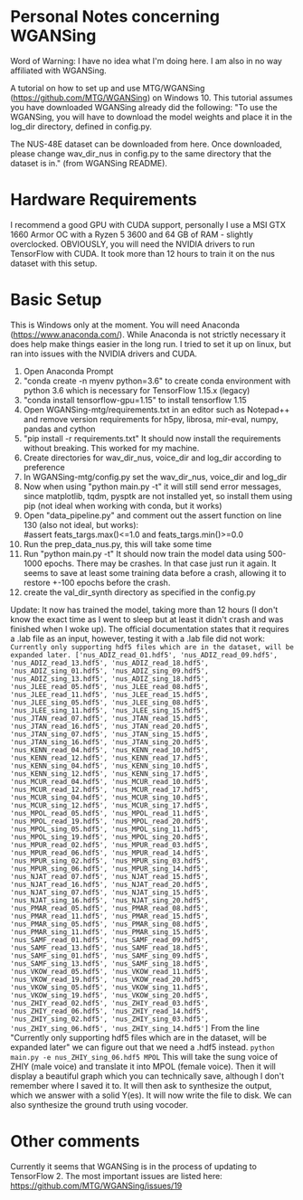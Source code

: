 # Personal Notes concerning WGANSing

Word of Warning: I have no idea what I'm doing here. I am also in no way affiliated with WGANSing. 


A tutorial on how to set up and use MTG/WGANSing (https://github.com/MTG/WGANSing) on Windows 10.
This tutorial assumes you have downloaded WGANSing already did the following:
"To use the WGANSing, you will have to download the model weights and place it in the log_dir directory, defined in config.py.

The NUS-48E dataset can be downloaded from here. Once downloaded, please change wav_dir_nus in config.py to the same directory that the dataset is in." (from WGANSing README).

# Hardware Requirements
I recommend a good GPU with CUDA support, personally I use a MSI GTX 1660 Armor OC with a Ryzen 5 3600 and 64 GB of RAM - slightly overclocked.
OBVIOUSLY, you will need the NVIDIA drivers to run TensorFlow with CUDA. It took more than 12 hours to train it on the nus dataset with this setup.

# Basic Setup
This is Windows only at the moment. You will need Anaconda (https://www.anaconda.com/). 
While Anaconda is not strictly necessary it does help make things easier in the long run.
I tried to set it up on linux, but ran into issues with the NVIDIA drivers and CUDA. 

1. Open Anaconda Prompt
2. "conda create -n myenv python=3.6" to create conda environment with python 3.6 which is necessary for TensorFlow 1.15.x (legacy)
3. "conda install tensorflow-gpu=1.15" to install tensorflow 1.15
4. Open WGANSing-mtg/requirements.txt in an editor such as Notepad++ and remove version requirements
for h5py, librosa, mir-eval, numpy, pandas and cython
5. "pip install -r requirements.txt"
It should now install the requirements without breaking. This worked for my machine. 
7. Create directories for wav_dir_nus, voice_dir and log_dir according to preference
8. In WGANSing-mtg/config.py set the wav_dir_nus, voice_dir and log_dir
9. Now when using "python main.py -t" it will still send error messages, since matplotlib, tqdm, pysptk are not installed yet, so install them using pip (not ideal when working with conda, but it works)
10. Open "data_pipeline.py" and comment out the assert function on line 130 (also not ideal, but works):         
#assert feats_targs.max()<=1.0 and feats_targs.min()>=0.0
11. Run the prep_data_nus.py, this will take some time
12. Run "python main.py -t"
It should now train the model data using 500-1000 epochs. There may be crashes. In that case just run it again. It seems to save at least some training data before a crash, allowing it to restore +-100 epochs before the crash.
13. create the val_dir_synth directory as specified in the config.py

Update: It now has trained the model, taking more than 12 hours (I don't know the exact time as I went to sleep but at least it didn't crash and was finished when I woke up). The official documentation states that it requires a .lab file as an input, however, testing it with a .lab file did not work:
`Currently only supporting hdf5 files which are in the dataset, will be expanded later.
['nus_ADIZ_read_01.hdf5', 'nus_ADIZ_read_09.hdf5', 'nus_ADIZ_read_13.hdf5', 'nus_ADIZ_read_18.hdf5', 'nus_ADIZ_sing_01.hdf5', 'nus_ADIZ_sing_09.hdf5', 'nus_ADIZ_sing_13.hdf5', 'nus_ADIZ_sing_18.hdf5', 'nus_JLEE_read_05.hdf5', 'nus_JLEE_read_08.hdf5', 'nus_JLEE_read_11.hdf5', 'nus_JLEE_read_15.hdf5', 'nus_JLEE_sing_05.hdf5', 'nus_JLEE_sing_08.hdf5', 'nus_JLEE_sing_11.hdf5', 'nus_JLEE_sing_15.hdf5', 'nus_JTAN_read_07.hdf5', 'nus_JTAN_read_15.hdf5', 'nus_JTAN_read_16.hdf5', 'nus_JTAN_read_20.hdf5', 'nus_JTAN_sing_07.hdf5', 'nus_JTAN_sing_15.hdf5', 'nus_JTAN_sing_16.hdf5', 'nus_JTAN_sing_20.hdf5', 'nus_KENN_read_04.hdf5', 'nus_KENN_read_10.hdf5', 'nus_KENN_read_12.hdf5', 'nus_KENN_read_17.hdf5', 'nus_KENN_sing_04.hdf5', 'nus_KENN_sing_10.hdf5', 'nus_KENN_sing_12.hdf5', 'nus_KENN_sing_17.hdf5', 'nus_MCUR_read_04.hdf5', 'nus_MCUR_read_10.hdf5', 'nus_MCUR_read_12.hdf5', 'nus_MCUR_read_17.hdf5', 'nus_MCUR_sing_04.hdf5', 'nus_MCUR_sing_10.hdf5', 'nus_MCUR_sing_12.hdf5', 'nus_MCUR_sing_17.hdf5', 'nus_MPOL_read_05.hdf5', 'nus_MPOL_read_11.hdf5', 'nus_MPOL_read_19.hdf5', 'nus_MPOL_read_20.hdf5', 'nus_MPOL_sing_05.hdf5', 'nus_MPOL_sing_11.hdf5', 'nus_MPOL_sing_19.hdf5', 'nus_MPOL_sing_20.hdf5', 'nus_MPUR_read_02.hdf5', 'nus_MPUR_read_03.hdf5', 'nus_MPUR_read_06.hdf5', 'nus_MPUR_read_14.hdf5', 'nus_MPUR_sing_02.hdf5', 'nus_MPUR_sing_03.hdf5', 'nus_MPUR_sing_06.hdf5', 'nus_MPUR_sing_14.hdf5', 'nus_NJAT_read_07.hdf5', 'nus_NJAT_read_15.hdf5', 'nus_NJAT_read_16.hdf5', 'nus_NJAT_read_20.hdf5', 'nus_NJAT_sing_07.hdf5', 'nus_NJAT_sing_15.hdf5', 'nus_NJAT_sing_16.hdf5', 'nus_NJAT_sing_20.hdf5', 'nus_PMAR_read_05.hdf5', 'nus_PMAR_read_08.hdf5', 'nus_PMAR_read_11.hdf5', 'nus_PMAR_read_15.hdf5', 'nus_PMAR_sing_05.hdf5', 'nus_PMAR_sing_08.hdf5', 'nus_PMAR_sing_11.hdf5', 'nus_PMAR_sing_15.hdf5', 'nus_SAMF_read_01.hdf5', 'nus_SAMF_read_09.hdf5', 'nus_SAMF_read_13.hdf5', 'nus_SAMF_read_18.hdf5', 'nus_SAMF_sing_01.hdf5', 'nus_SAMF_sing_09.hdf5', 'nus_SAMF_sing_13.hdf5', 'nus_SAMF_sing_18.hdf5', 'nus_VKOW_read_05.hdf5', 'nus_VKOW_read_11.hdf5', 'nus_VKOW_read_19.hdf5', 'nus_VKOW_read_20.hdf5', 'nus_VKOW_sing_05.hdf5', 'nus_VKOW_sing_11.hdf5', 'nus_VKOW_sing_19.hdf5', 'nus_VKOW_sing_20.hdf5', 'nus_ZHIY_read_02.hdf5', 'nus_ZHIY_read_03.hdf5', 'nus_ZHIY_read_06.hdf5', 'nus_ZHIY_read_14.hdf5', 'nus_ZHIY_sing_02.hdf5', 'nus_ZHIY_sing_03.hdf5', 'nus_ZHIY_sing_06.hdf5', 'nus_ZHIY_sing_14.hdf5']`
From the line "Currently only supporting hdf5 files which are in the dataset, will be expanded later" we can figure out that we need a .hdf5 instead. 
`python main.py -e nus_ZHIY_sing_06.hdf5 MPOL`
This will take the sung voice of ZHIY (male voice) and translate it into MPOL (female voice). Then it will display a beautiful graph which you can technically save, although I don't remember where I saved it to. It will then ask to synthesize the output, which we answer with a solid Y(es).
It will now write the file to disk. We can also synthesize the ground truth using vocoder.
# Other comments
Currently it seems that WGANSing is in the process of updating to TensorFlow 2. The most important issues are listed here: https://github.com/MTG/WGANSing/issues/19
